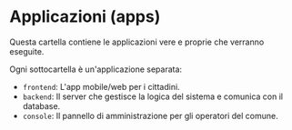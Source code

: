 # Applicazioni (apps)

Questa cartella contiene le applicazioni vere e proprie che verranno eseguite.

Ogni sottocartella è un'applicazione separata:

*   `frontend`: L'app mobile/web per i cittadini.
*   `backend`: Il server che gestisce la logica del sistema e comunica con il database.
*   `console`: Il pannello di amministrazione per gli operatori del comune.
